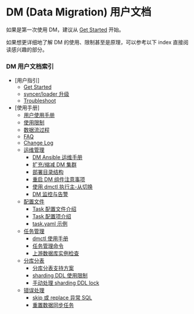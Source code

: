 DM (Data Migration) 用户文档
===

如果是第一次使用 DM，建议从 [Get Started](./get-started.md) 开始。

如果想更详细地了解 DM 的使用、限制甚至是原理，可以参考以下 index 直接阅读感兴趣的部分。

### DM 用户文档索引

- [用户指引]
    - [Get Started](./get-started.md)
    - [syncer/loader 升级](./upgrade-to-dm)
    - [Troubleshoot](./trouble-shoot.md)
- [使用手册]
    - [用户使用手册](./user-manual.md)
    - [使用限制](./restrictions.md)
    - [数据流过程](./data-interaction-details.md)
    - [FAQ](./FAQ.md)
    - [Change Log](./change-log.md)
    - [运维管理](./maintenance)
        - [DM Ansible 运维手册](./maintenance/dm-ansible.md)
        - [扩充/缩减 DM 集群](./maintenance/scale-out.md)
        - [部署目录结构](./maintenance/directory-structure.md)
        - [重启 DM 组件注意事项](./maintenance/caution-for-restart-dm.md)
        - [使用 dmctl 执行主-从切换](./maintenance/master-slave-switch.md)
        - [DM 监控与告警](./maintenance/metrics-alert.md)
    - [配置文件](./configuration)
        - [Task 配置文件介绍](./configuration/configuration.md)
        - [Task 配置项介绍](./configuration/argument-explanation.md)
        - [task.yaml 示例](./configuration/task.yaml)
    - [任务管理](./task-handling)
        - [dmctl 使用手册](./task-handling/dmctl-manual.md)
        - [任务管理命令](./task-handling/task-commands.md)
        - [上游数据库实例检查](./task-handling/check-mysql.md)
    - [分库分表](./shard-table)
        - [分库分表支持方案](./shard-table/merge-solution.md)
        - [sharding DDL 使用限制](./shard-table/restrictions.md)
        - [手动处理 sharding DDL lock](./shard-table/handle-DDL-lock.md)
    - [错误处理](./exception-handling)
        - [skip 或 replace 异常 SQL](./exception-handling/skip-replace-sqls.md)
        - [重置数据同步任务](./exception-handling/reset-task.md)
